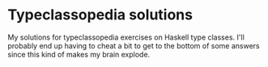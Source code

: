# Typeclassopedia solutions
My solutions for typeclassopedia exercises on Haskell type classes. I'll probably end up having to cheat a bit to get to the bottom of some answers since this kind of makes my brain explode.
